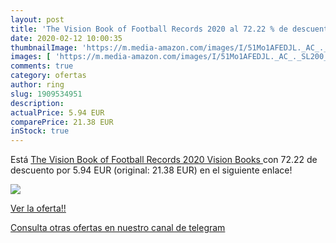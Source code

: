 ```yaml
---
layout: post
title: 'The Vision Book of Football Records 2020 al 72.22 % de descuento'
date: 2020-02-12 10:00:35
thumbnailImage: 'https://m.media-amazon.com/images/I/51Mo1AFEDJL._AC_._SL200_.jpg'
images: [ 'https://m.media-amazon.com/images/I/51Mo1AFEDJL._AC_._SL200_.jpg' ]
comments: true
category: ofertas
author: ring
slug: 1909534951
description:
actualPrice: 5.94 EUR
comparePrice: 21.38 EUR
inStock: true
---
```


Está [The Vision Book of Football Records 2020  Vision Books ](https://www.amazon.com/dp/1909534951/?tag=redken08-20) con 72.22 de descuento por 5.94 EUR (original: 21.38 EUR) en el siguiente enlace!

[![](https://m.media-amazon.com/images/I/51Mo1AFEDJL._AC_._SL200_.jpg)](https://www.amazon.com/dp/1909534951/?tag=redken08-20)

[Ver la oferta!!](https://www.amazon.com/dp/1909534951/?tag=redken08-20)

[Consulta otras ofertas en nuestro canal de telegram](https://t.me/s/ofertas25)
